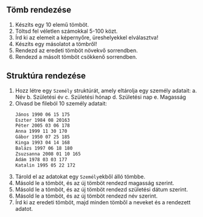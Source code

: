 ## Tömb rendezése

1. Készíts egy 10 elemű tömböt. 
2. Töltsd fel véletlen számokkal 5-100 közt.
3. Írd ki az elemeit a képernyőre, üreshelyekkel elválasztva!
4. Készíts egy másolatot a tömbről!
5. Rendezd az eredeti tömböt növekvő sorrendben.
6. Rendezd a másolt tömböt csökkenő sorrendben.

## Struktúra rendezése

1. Hozz létre egy `Személy` struktúrát, amely eltárolja egy személy adatait:
a. Név
b. Születési év
c. Születési hónap
d. Születési nap
e. Magasság
2. Olvasd be fileból 10 személy adatait:
    ```txt
    János 1990 06 15 175
    Eszter 1984 08 20163
    Péter 2005 03 06 178
    Anna 1999 11 30 170
    Gábor 1950 07 25 185
    Kinga 1993 04 14 168
    Balázs 1997 06 18 180
    Zsuzsanna 2008 01 10 165
    Ádám 1978 03 03 177
    Katalin 1995 05 22 172
    ```
3. Tárold el az adatokat egy `Személy`ekből álló tömbbe.
4. Másold le a tömböt, és az új tömböt rendezd magasság szerint.
5. Másold le a tömböt, és az új tömböt rendezd születési dátum szerint.
5. Másold le a tömböt, és az új tömböt rendezd név szerint.
6. Írd ki az eredeti tömböt, majd minden tömből a neveket és a rendezett adatot.